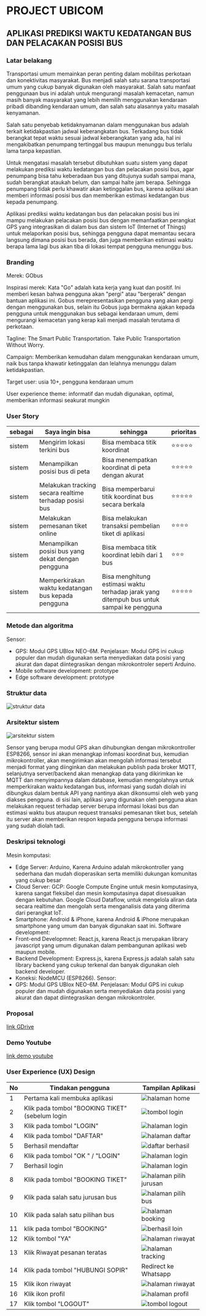 # PROJECT UBICOM

## APLIKASI PREDIKSI WAKTU KEDATANGAN BUS DAN PELACAKAN POSISI BUS

### Latar belakang

Transportasi umum memainkan peran penting dalam mobilitas perkotaan dan konektivitas masyarakat. Bus menjadi salah satu sarana transportasi umum yang cukup banyak digunakan oleh masyarakat. Salah satu manfaat penggunaan bus ini adalah untuk mengurangi masalah kemacetan, namun masih banyak masyarakat yang lebih memilih menggunakan kendaraan pribadi dibanding kendaraan umum, dan salah satu alasannya yaitu masalah kenyamanan.

Salah satu penyebab ketidaknyamanan dalam menggunakan bus adalah terkait ketidakpastian jadwal keberangkatan bus. Terkadang bus tidak berangkat tepat waktu sesuai jadwal keberangkatan yang ada, hal ini mengakibatkan penumpang tertinggal bus maupun menunggu bus terlalu lama tanpa kepastian. 

Untuk mengatasi masalah tersebut dibutuhkan suatu sistem yang dapat melakukan prediksi waktu kedatangan bus dan pelacakan posisi bus, agar penumpang bisa tahu keberadaan bus yang ditujunya sudah sampai mana, sudah berangkat ataukah belum, dan sampai halte jam berapa. Sehingga penumpang tidak perlu khawatir akan ketinggalan bus, karena aplikasi akan memberi informasi posisi bus dan memberikan estimasi kedatangan bus kepada penumpang.

Aplikasi prediksi waktu kedatangan bus dan pelacakan posisi bus ini mampu melakukan pelacakan posisi bus dengan memanfaatkan perangkat GPS yang integrasikan di dalam bus dan sistem IoT (Internet of Things) untuk melaporkan posisi bus, sehingga pengguna dapat memantau secara langsung dimana posisi bus berada, dan juga memberikan estimasi waktu berapa lama lagi bus akan tiba di lokasi tempat pengguna menunggu bus.

### Branding

Merek: GObus

Inspirasi merek: Kata "Go" adalah kata kerja yang kuat dan positif. Ini memberi kesan bahwa pengguna akan "pergi" atau "bergerak" dengan bantuan aplikasi ini. Gobus merepresentasikan pengguna yang akan pergi dengan menggunakan bus, selain itu Gobus juga bermakna ajakan kepada pengguna untuk menggunakan bus sebagai kendaraan umum, demi mengurangi kemacetan yang kerap kali menjadi masalah terutama di perkotaan.

Tagline: The Smart Public Transportation. Take Public Transportation Without Worry.

Campaign: Memberikan kemudahan dalam menggunakan kendaraan umum, naik bus tanpa khawatir ketinggalan dan lelahnya menunggu dalam ketidakpastian.

Target user: usia 10+, pengguna kendaraan umum

User experience theme: informatif dan mudah digunakan, optimal, memberikan informasi seakurat mungkin

### User Story

| sebagai | Saya ingin bisa                                           | sehingga                                                      | prioritas  |
| ------- | --------------------------------------------------------- | ------------------------------------------------------------- | ---------- |
| sistem  | Mengirim lokasi terkini bus                               | Bisa membaca titik koordinat                                  | ⭐⭐⭐⭐⭐ |
| sistem  | Menampilkan posisi bus di peta                            | Bisa menempatkan koordinat di peta dengan akurat              | ⭐⭐⭐⭐⭐ |
| sistem  | Melakukan tracking secara realtime terhadap posisi bus    | Bisa memperbarui titik koordinat bus secara berkala           | ⭐⭐⭐⭐⭐ |
| sistem  | Melakukan pemesanan tiket online                          | Bisa melakukan transaksi pembelian tiket di aplikasi          | ⭐⭐⭐⭐ |
| sistem  | Menampilkan posisi bus yang dekat dengan pengguna         | Bisa membaca titik koordinat lebih dari 1 bus                 | ⭐⭐⭐      |
| sistem  | Memperkirakan waktu kedatangan bus kepada pengguna        | Bisa menghitung estimasi waktu terhadap jarak yang ditempuh bus untuk sampai ke pengguna | ⭐⭐⭐⭐⭐ |

### Metode dan algoritma

Sensor:

- GPS: Modul GPS UBlox NEO-6M. Penjelasan: Modul GPS ini cukup populer dan mudah digunakan serta menyediakan data posisi yang akurat dan dapat diintegrasikan dengan mikrokontroler seperti Arduino.
- Mobile software development: prototype
- Edge software development: prototype

### Struktur data

![struktur data](img/struktur%20data.drawio.png)

### Arsitektur sistem

![arsitektur sistem](img/arsitektur%20sistem_ubikom.drawio.png)

Sensor yang berupa modul GPS akan dihubungkan dengan mikrokontroller ESP8266, sensor ini akan menangkap infomasi koordinat bus, kemudian mikrokontroller, akan mengirimkan akan mengolah informasi tersebut menjadi format yang diinginkan dan melakukan publish pada broker MQTT, selanjutnya server/backend akan menangkap data yang dikirimkan ke MQTT dan menyimpannya dalam database, kemudian mengolahnya untuk memperkirakan waktu kedatangan bus, informasi yang sudah diolah ini dibungkus dalam bentuk API yang nantinya akan dikonsumsi oleh web yang diakses pengguna. di sisi lain, aplikasi yang digunakan oleh pengguna akan melakukan request terhadap server berupa informasi lokasi bus dan estimasi waktu bus ataupun request transaksi pemesanan tiket bus, setelah itu server akan memberikan respon kepada pengguna berupa informasi yang sudah diolah tadi.

### Deskripsi teknologi

Mesin komputasi:

- Edge Server: Arduino, Karena Arduino adalah mikrokontroller yang sederhana dan mudah dioperasikan serta memiliki dukungan komunitas yang cukup besar
- Cloud Server: GCP: Google Compute Engine untuk mesin komputasinya, karena sangat fleksibel dan mesin komputasinya dapat disesuaikan dengan kebutuhan. Google Cloud Dataflow, untuk mengelola aliran data secara realtime dan mengolah serta menganalisis data yang diterima dari perangkat IoT.
- Smartphone: Android & iPhone, karena Android & iPhone merupakan smartphone yang umum dan banyak digunakan saat ini.
  Software development:
- Front-end Developmnet: React.js, karena React.js merupakan library javascript yang umum digunakan dalam pembangunan aplikasi web maupun mobile.
- Backend Development: Express.js, karena Express.js adalah salah satu library backend yang cukup terkenal dan banyak digunakan oleh backend developer.
- Koneksi: NodeMCU (ESP8266).
  Sensor:
- GPS: Modul GPS UBlox NEO-6M. Penjelasan: Modul GPS ini cukup populer dan mudah digunakan serta menyediakan data posisi yang akurat dan dapat diintegrasikan dengan mikrokontroler.

### Proposal
[link GDrive](https://drive.google.com/file/d/1wKlgM3tuoAdor_XmOFVOpPusEs07ziUn/view?usp=sharing)

### Demo Youtube 
[link demo youtube](https://youtu.be/GodhT2hO3ZI)

### User Experience (UX) Design

| No | Tindakan pengguna | Tampilan Aplikasi |
| --- | --- | --- |
| 1 | Pertama kali membuka aplikasi | ![halaman home](img/home.png) |
| 2 | Klik pada tombol "BOOKING TIKET" (sebelum login | ![tombol login](img/tombol-login.png) |
| 3 | Klik pada tombol "LOGIN" | ![halaman login](img/login.png) |
| 4 | Klik pada tombol "DAFTAR" | ![halaman daftar](img/daftar.png) |
| 5 | Berhasil mendaftar | ![daftar berhasil](img/daftar-berhasil.png) |
| 6 | Klik pada tombol "OK " / "LOGIN" | ![halaman login](img/login.png) |
| 7 | Berhasil login | ![halaman login](img/home.png) |
| 8 | Klik pada tombol "BOOKING TIKET" | ![halaman pilih jurusan](img/pilih-jurusan.png) |
| 9 | Klik pada salah satu jurusan bus | ![halaman pilih bus](img/pilih-bus.png) |
| 10 | Klik pada salah satu pilihan bus | ![halaman booking](img/isi-booking.png) |
| 11 | klik pada tombol "BOOKING" | ![berhasil loin](img/booking-berhasil.png) |
| 12 | Klik tombol "YA" | ![halaman riwayat](img/riwayat.png) |
| 13 | Klik Riwayat pesanan teratas | ![halaman tracking](img/tracking.png) |
| 14 | Klik pada tombol "HUBUNGI SOPIR" | Redirect ke Whatsapp |
| 15 | Klik ikon riwayat | ![halaman riwayat](img/riwayat.png) |
| 16 | Klik ikon profil | ![halaman profil](img/profile.png) |
| 17 | Klik tombol "LOGOUT" | ![tombol logout](img/logout.png) |
